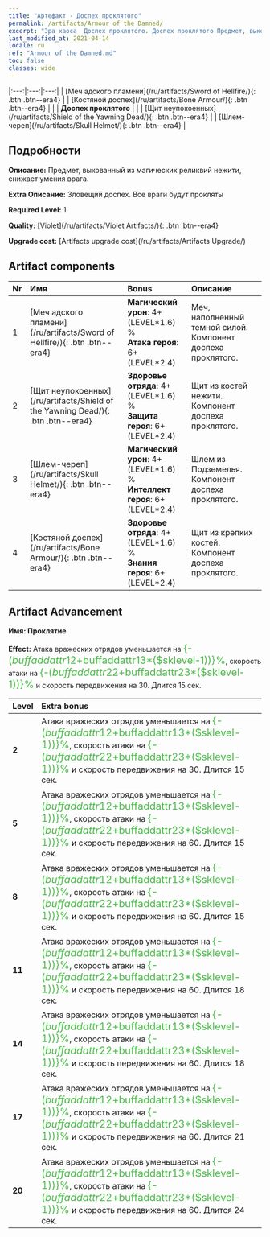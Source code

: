 ```yaml
---
title: "Артефакт - Доспех проклятого"
permalink: /artifacts/Armour of the Damned/
excerpt: "Эра хаоса  Доспех проклятого. Доспех проклятого Предмет, выкованный из магических реликвий нежити, снижает умения врага."
last_modified_at: 2021-04-14
locale: ru
ref: "Armour of the Damned.md"
toc: false
classes: wide
---
```


  |:---:|:---:|:---:| 
  | [Меч адского пламени](/ru/artifacts/Sword of Hellfire/){: .btn .btn--era4} |   | [Костяной доспех](/ru/artifacts/Bone Armour/){: .btn .btn--era4} | 
  |   | **Доспех проклятого** |  | 
  | [Щит неупокоенных](/ru/artifacts/Shield of the Yawning Dead/){: .btn .btn--era4} |   | [Шлем-череп](/ru/artifacts/Skull Helmet/){: .btn .btn--era4} | 


## Подробности

 **Описание:** Предмет, выкованный из магических реликвий нежити, снижает умения врага.

 **Extra Описание:** Зловещий доспех. Все враги будут прокляты

 **Required Level:** 1

 **Quality:** [Violet](/ru/artifacts/Violet Artifacts/){: .btn .btn--era4}

 **Upgrade cost:** [Artifacts upgrade cost](/ru/artifacts/Artifacts Upgrade/)



## Artifact components

  | Nr |    Имя    |   Bonus | Описание | 
  |:---|:-----------|:--------|:------------| 
  | 1 | [Меч адского пламени](/ru/artifacts/Sword of Hellfire/){: .btn .btn--era4} | **Магический урон**: 4+(LEVEL\*1.6) %<br/>**Атака героя**: 6+(LEVEL\*2.4) | Меч, наполненный темной силой. Компонент доспеха проклятого. | 
  | 2 | [Щит неупокоенных](/ru/artifacts/Shield of the Yawning Dead/){: .btn .btn--era4} | **Здоровье отряда**: 4+(LEVEL\*1.6) %<br/>**Защита героя**: 6+(LEVEL\*2.4) | Щит из костей нежити. Компонент доспеха проклятого. | 
  | 3 | [Шлем-череп](/ru/artifacts/Skull Helmet/){: .btn .btn--era4} | **Магический урон**: 4+(LEVEL\*1.6) %<br/>**Интеллект героя**: 6+(LEVEL\*2.4) | Шлем из Подземелья. Компонент доспеха проклятого. | 
  | 4 | [Костяной доспех](/ru/artifacts/Bone Armour/){: .btn .btn--era4} | **Здоровье отряда**: 4+(LEVEL\*1.6) %<br/>**Знания героя**: 6+(LEVEL\*2.4) | Щит из крепких костей. Компонент доспеха проклятого. | 


## Artifact Advancement

 **Имя: Проклятие**

 **Effect:** Атака вражеских отрядов уменьшается на <span style="color: #48b946;font-size:20px">{-($buffaddattr12+$buffaddattr13*($sklevel-1))}%</span>, скорость атаки на <span style="color: #48b946;font-size:20px">{-($buffaddattr22+$buffaddattr23*($sklevel-1))}%</span> и скорость передвижения на 30. Длится 15 сек.

  |  Level  |    Extra bonus  | 
  |:--------|:----------------| 
  | **2** | Атака вражеских отрядов уменьшается на <span style="color: #48b946;font-size:20px">{-($buffaddattr12+$buffaddattr13*($sklevel-1))}%</span>, скорость атаки на <span style="color: #48b946;font-size:20px">{-($buffaddattr22+$buffaddattr23*($sklevel-1))}%</span> и скорость передвижения на 30. Длится 15 сек. | 
  | **5** | Атака вражеских отрядов уменьшается на <span style="color: #48b946;font-size:20px">{-($buffaddattr12+$buffaddattr13*($sklevel-1))}%</span>, скорость атаки на <span style="color: #48b946;font-size:20px">{-($buffaddattr22+$buffaddattr23*($sklevel-1))}%</span> и скорость передвижения на 60. Длится 15 сек. | 
  | **8** | Атака вражеских отрядов уменьшается на <span style="color: #48b946;font-size:20px">{-($buffaddattr12+$buffaddattr13*($sklevel-1))}%</span>, скорость атаки на <span style="color: #48b946;font-size:20px">{-($buffaddattr22+$buffaddattr23*($sklevel-1))}%</span> и скорость передвижения на 60. Длится 15 сек. | 
  | **11** | Атака вражеских отрядов уменьшается на <span style="color: #48b946;font-size:20px">{-($buffaddattr12+$buffaddattr13*($sklevel-1))}%</span>, скорость атаки на <span style="color: #48b946;font-size:20px">{-($buffaddattr22+$buffaddattr23*($sklevel-1))}%</span> и скорость передвижения на 60. Длится 18 сек. | 
  | **14** | Атака вражеских отрядов уменьшается на <span style="color: #48b946;font-size:20px">{-($buffaddattr12+$buffaddattr13*($sklevel-1))}%</span>, скорость атаки на <span style="color: #48b946;font-size:20px">{-($buffaddattr22+$buffaddattr23*($sklevel-1))}%</span> и скорость передвижения на 60. Длится 18 сек. | 
  | **17** | Атака вражеских отрядов уменьшается на <span style="color: #48b946;font-size:20px">{-($buffaddattr12+$buffaddattr13*($sklevel-1))}%</span>, скорость атаки на <span style="color: #48b946;font-size:20px">{-($buffaddattr22+$buffaddattr23*($sklevel-1))}%</span> и скорость передвижения на 60. Длится 21 сек. | 
  | **20** | Атака вражеских отрядов уменьшается на <span style="color: #48b946;font-size:20px">{-($buffaddattr12+$buffaddattr13*($sklevel-1))}%</span>, скорость атаки на <span style="color: #48b946;font-size:20px">{-($buffaddattr22+$buffaddattr23*($sklevel-1))}%</span> и скорость передвижения на 60. Длится 24 сек. | 
